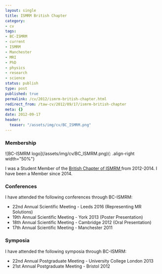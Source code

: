 ```yaml
---
layout: single
title: ISMRM British Chapter
category:
- cv
tags:
- BC-ISMRM
- current
- ISMRM
- Manchester
- MRI
- PhD
- physics
- research
- science
status: publish
type: post
published: true
permalink: /cv/2012/ismrm-british-chapter.html
redirect_from: /taw-cv/2012/09/17/ismrm-british-chapter
meta: {}
date: 2012-09-17
header:
  teaser: "/assets/img/cv/BC_ISMRM.png"
---
```

<h3>Membership</h3>
![BC-ISMRM logo](/assets/img/cv/BC_ISMRM.png){: .align-right width="50%"}
<p>I was a Student Member of the <a target="_blank" href="http://www.ismrm.org.uk/">British Chapter of ISMRM </a>from 2012-2014. I have been a Member since 2014.</p>
<h3>Conferences</h3>
<p>I have attended the following conferences through BC-ISMRM:</p>
<ul>
  <li>22nd Annual Scientific Meeting - Leeds 2016 (Representing MR Solutions)</li>
  <li>19th Annual Scientific Meeting - York 2013 (Poster Presentation)</li>
  <li>18th Annual Scientific Meeting - Cambridge 2012 (Oral Presentation)</li>
  <li>17th Annual Scientific Meeting - Manchester 2011</li>
</ul>
<h3>Symposia</h3>
<p>I have attended the following symposia through BC-ISMRM:</p>
<ul>
  <li>22nd Annual Postgraduate Meeting - University College London 2013</li>
  <li>21st Annual Postgraduate Meeting - Bristol 2012</li>
</ul>